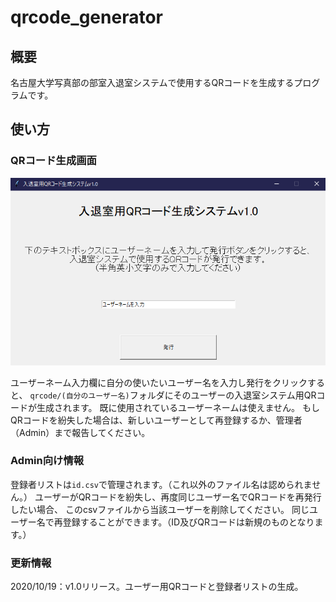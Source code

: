 # qrcode_generator

## 概要
名古屋大学写真部の部室入退室システムで使用するQRコードを生成するプログラムです。

## 使い方

### QRコード生成画面

![生成画面](img/interface.png)

ユーザーネーム入力欄に自分の使いたいユーザー名を入力し発行をクリックすると、
`qrcode/(自分のユーザー名)`フォルダにそのユーザーの入退室システム用QRコードが生成されます。
既に使用されているユーザーネームは使えません。
もしQRコードを紛失した場合は、新しいユーザーとして再登録するか、管理者（Admin）まで報告してください。

### Admin向け情報

登録者リストは`id.csv`で管理されます。（これ以外のファイル名は認められません。）
ユーザーがQRコードを紛失し、再度同じユーザー名でQRコードを再発行したい場合、
このcsvファイルから当該ユーザーを削除してください。
同じユーザー名で再登録することができます。（ID及びQRコードは新規のものとなります。）

### 更新情報

2020/10/19：v1.0リリース。ユーザー用QRコードと登録者リストの生成。